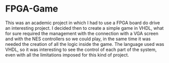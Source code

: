 # FPGA-Game
 This was an academic project in which I had to use a FPGA board do drive an interesting project.
 I decided then to create a simple game in VHDL, what for sure required the management with the connection with a VGA screen and with the NES controllers so we could play, in the same time it was needed the creation of all the logic inside the game. 
 The language used was VHDL, so it was interesting to see the control of each part of the system, even with all the limitations imposed for this kind of project.
